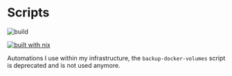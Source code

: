 # Scripts

![build](https://github.com/theobori-cafe/scripts/actions/workflows/build.yml/badge.svg)

[![built with nix](https://builtwithnix.org/badge.svg)](https://builtwithnix.org)

Automations I use within my infrastructure, the `backup-docker-volumes` script is deprecated and is not used anymore.
